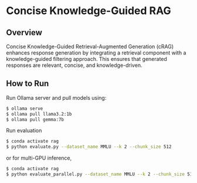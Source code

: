 # Concise Knowledge-Guided RAG

## Overview
Concise Knowledge-Guided Retrieval-Augmented Generation (cRAG) enhances response generation by integrating a retrieval component with a knowledge-guided filtering approach. This ensures that generated responses are relevant, concise, and knowledge-driven.

## How to Run

   Run Ollama server and pull models using:
   ```bash
   $ ollama serve
   $ ollama pull llama3.2:1b
   $ ollama pull gemma:7b
   ```
   Run evaluation
   ```bash
   $ conda activate rag
   $ python evaluate.py --dataset_name MMLU --k 2 --chunk_size 512
   ```
   or for multi-GPU inference,
   ```bash
   $ conda activate rag
   $ python evaluate_parallel.py --dataset_name MMLU --k 2 --chunk_size 512
   ```